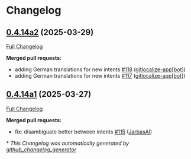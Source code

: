 # Changelog

## [0.4.14a2](https://github.com/OpenVoiceOS/ovos-skill-date-time/tree/0.4.14a2) (2025-03-29)

[Full Changelog](https://github.com/OpenVoiceOS/ovos-skill-date-time/compare/0.4.14a1...0.4.14a2)

**Merged pull requests:**

- adding German translations for new intents [\#118](https://github.com/OpenVoiceOS/ovos-skill-date-time/pull/118) ([gitlocalize-app[bot]](https://github.com/apps/gitlocalize-app))
- adding German translations for new intents [\#117](https://github.com/OpenVoiceOS/ovos-skill-date-time/pull/117) ([gitlocalize-app[bot]](https://github.com/apps/gitlocalize-app))

## [0.4.14a1](https://github.com/OpenVoiceOS/ovos-skill-date-time/tree/0.4.14a1) (2025-03-27)

[Full Changelog](https://github.com/OpenVoiceOS/ovos-skill-date-time/compare/0.4.13...0.4.14a1)

**Merged pull requests:**

- fix: disambiguate better between intents [\#115](https://github.com/OpenVoiceOS/ovos-skill-date-time/pull/115) ([JarbasAl](https://github.com/JarbasAl))



\* *This Changelog was automatically generated by [github_changelog_generator](https://github.com/github-changelog-generator/github-changelog-generator)*
